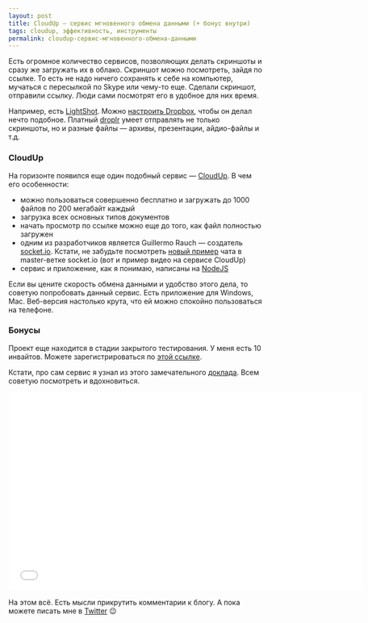 ```yaml
---
layout: post
title: CloudUp — сервис мгновенного обмена данными (+ бонус внутри)
tags: cloudup, эффективность, инструменты
permalink: cloudup-сервис-мгновенного-обмена-данными
---
```


Есть огромное количество сервисов, позволяющих делать скриншоты и сразу же загружать их в облако. Скриншот можно посмотреть, зайдя по ссылке. То есть не надо ничего сохранять к себе на компьютер, мучаться с пересылкой по Skype или чему-то еще. Сделали скриншот, отправили ссылку. Люди сами посмотрят его в удобное для них время.

Например, есть [LightShot](http://prntscr.com/). Можно [настроить Dropbox](https://www.dropbox.com/help/1964/ru), чтобы он делал нечто подобное. Платный [droplr](https://droplr.com) умеет отправлять не только скриншоты, но и разные файлы — архивы, презентации, айдио-файлы и т.д.

### CloudUp

На горизонте появился еще один подобный сервис — [CloudUp](https://cloudup.com). В чем его особенности:

* можно пользоваться совершенно бесплатно и загружать до 1000 файлов по 200 мегабайт каждый
* загрузка всех основных типов документов
* начать просмотр по ссылке можно еще до того, как файл полностью загружен
* одним из разработчиков является Guillermo Rauch — создатель [socket.io](socket.io). Кстати, не забудьте посмотреть [новый пример](https://cloudup.com/cMrYoTieM0c) чата в master-ветке socket.io (вот и пример видео на сервисе CloudUp)
* сервис и приложение, как я понимаю, написаны на [NodeJS](http://nodejs.org/)

Если вы цените скорость обмена данными и удобство этого дела, то советую попробовать данный сервис. Есть приложение для Windows, Mac. Веб-версия настолько крута, что ей можно спокойно пользоваться на телефоне.

### Бонусы

Проект еще находится в стадии закрытого тестирования. У меня есть 10 инвайтов. Можете зарегистрироваться по [этой ссылке](https://cloudup.com/s/olegafx-782).

Кстати, про сам сервис я узнал из этого замечательного [доклада](http://www.youtube.com/watch?v=Ar9R-CX217o). Всем советую посмотреть и вдохновиться.

<iframe width="700" height="394" src="//www.youtube.com/embed/Ar9R-CX217o" frameborder="0" allowfullscreen></iframe>

На этом всё. Есть мысли прикрутить комментарии к блогу. А пока можете писать мне в [Twitter](http://twitter.com/olegafx/) :wink:
